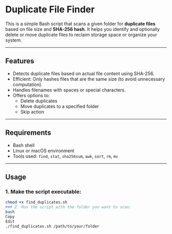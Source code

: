 # Duplicate File Finder

This is a simple Bash script that scans a given folder for **duplicate files** based on file size and **SHA-256 hash**. It helps you identify and optionally delete or move duplicate files to reclaim storage space or organize your system.

---

##  Features

- Detects duplicate files based on actual file content using SHA-256.
- Efficient: Only hashes files that are the same size (to avoid unnecessary computation).
- Handles filenames with spaces or special characters.
- Offers options to:
  - Delete duplicates
  - Move duplicates to a specified folder
  - Skip action

---

##  Requirements

- Bash shell
- Linux or macOS environment
- Tools used: `find`, `stat`, `sha256sum`, `awk`, `sort`, `rm`, `mv`

---

##  Usage

### 1. Make the script executable:

```bash
chmod +x find_duplicates.sh
### 2. Run the script with the folder you want to scan:
bash
Copy
Edit
./find_duplicates.sh /path/to/your/folder

